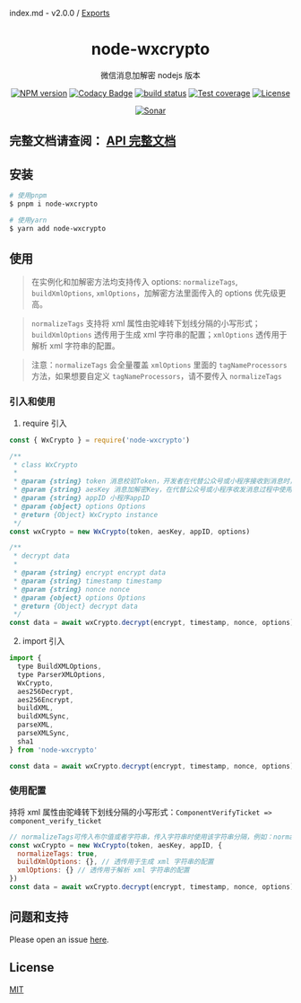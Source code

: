 index.md - v2.0.0 / [Exports](modules.md)

<div style="text-align: center;" align="center">

# node-wxcrypto

微信消息加解密 nodejs 版本

[![NPM version][npm-image]][npm-url]
[![Codacy Badge][codacy-image]][codacy-url]
[![build status][travis-image]][travis-url]
[![Test coverage][codecov-image]][codecov-url]
[![License][license-image]][license-url]

[![Sonar][sonar-image]][sonar-url]

</div>

## **完整文档请查阅： [API 完整文档](./docs/modules.md)**

## 安装

```bash
# 使用pnpm
$ pnpm i node-wxcrypto

# 使用yarn
$ yarn add node-wxcrypto
```

## 使用

> 在实例化和加解密方法均支持传入 options: `normalizeTags`, `buildXmlOptions`, `xmlOptions`，加解密方法里面传入的 options 优先级更高。

> `normalizeTags` 支持将 xml 属性由驼峰转下划线分隔的小写形式；`buildXmlOptions` 透传用于生成 xml 字符串的配置；`xmlOptions` 透传用于解析 xml 字符串的配置。

> 注意：`normalizeTags` 会全量覆盖 `xmlOptions` 里面的 `tagNameProcessors` 方法，如果想要自定义 `tagNameProcessors`，请不要传入 `normalizeTags`

### 引入和使用

1. require 引入

```js
const { WxCrypto } = require('node-wxcrypto')

/**
 * class WxCrypto
 *
 * @param {string} token 消息校验Token，开发者在代替公众号或小程序接收到消息时，用此Token来校验消息。
 * @param {string} aesKey 消息加解密Key，在代替公众号或小程序收发消息过程中使用。必须是长度为43位的字符串，只能是字母和数字。
 * @param {string} appID 小程序appID
 * @param {object} options Options
 * @return {Object} WxCrypto instance
 */
const wxCrypto = new WxCrypto(token, aesKey, appID, options)

/**
 * decrypt data
 *
 * @param {string} encrypt encrypt data
 * @param {string} timestamp timestamp
 * @param {string} nonce nonce
 * @param {object} options Options
 * @return {Object} decrypt data
 */
const data = await wxCrypto.decrypt(encrypt, timestamp, nonce, options)
```

2. import 引入

```js
import {
  type BuildXMLOptions,
  type ParserXMLOptions,
  WxCrypto,
  aes256Decrypt,
  aes256Encrypt,
  buildXML,
  buildXMLSync,
  parseXML,
  parseXMLSync,
  sha1
} from 'node-wxcrypto'

const data = await wxCrypto.decrypt(encrypt, timestamp, nonce, options)
```

### 使用配置

持将 xml 属性由驼峰转下划线分隔的小写形式：`ComponentVerifyTicket => component_verify_ticket`

```js
// normalizeTags可传入布尔值或者字符串，传入字符串时使用该字符串分隔，例如：normalizeTags = "__"，得到：`ComponentVerifyTicket => component__verify__ticket`
const wxCrypto = new WxCrypto(token, aesKey, appID, {
  normalizeTags: true,
  buildXmlOptions: {}, // 透传用于生成 xml 字符串的配置
  xmlOptions: {} // 透传用于解析 xml 字符串的配置
})
const data = await wxCrypto.decrypt(encrypt, timestamp, nonce, options)
```

## 问题和支持

Please open an issue [here](https://github.com/saqqdy/node-wxcrypto/issues).

## License

[MIT](LICENSE)

[npm-image]: https://img.shields.io/npm/v/node-wxcrypto.svg?style=flat-square
[npm-url]: https://npmjs.org/package/node-wxcrypto
[codacy-image]: https://app.codacy.com/project/badge/Grade/f70d4880e4ad4f40aa970eb9ee9d0696
[codacy-url]: https://www.codacy.com/gh/saqqdy/node-wxcrypto/dashboard?utm_source=github.com&utm_medium=referral&utm_content=saqqdy/node-wxcrypto&utm_campaign=Badge_Grade
[travis-image]: https://travis-ci.com/saqqdy/node-wxcrypto.svg?branch=master
[travis-url]: https://travis-ci.com/saqqdy/node-wxcrypto
[codecov-image]: https://img.shields.io/codecov/c/github/saqqdy/node-wxcrypto.svg?style=flat-square
[codecov-url]: https://codecov.io/github/saqqdy/node-wxcrypto?branch=master
[license-image]: https://img.shields.io/badge/License-MIT-blue.svg
[license-url]: LICENSE
[sonar-image]: https://sonarcloud.io/api/project_badges/quality_gate?project=saqqdy_node-wxcrypto
[sonar-url]: https://sonarcloud.io/dashboard?id=saqqdy_node-wxcrypto
